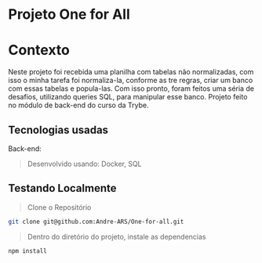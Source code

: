 # Projeto One for All

# Contexto

Neste projeto foi recebida uma planilha com tabelas não normalizadas, com isso o minha tarefa foi normaliza-la, conforme as tre regras, criar um banco com essas tabelas e popula-las.  Com isso pronto, foram feitos uma séria de desafios, utilizando queries SQL, para manipular esse banco. Projeto feito no módulo de back-end do curso da Trybe.

## Tecnologias usadas

Back-end:

> Desenvolvido usando: Docker, SQL

## Testando Localmente

> Clone o Repositório

```bash
git clone git@github.com:Andre-ARS/One-for-all.git
```

> Dentro do diretório do projeto, instale as dependencias

```bash
npm install
```
